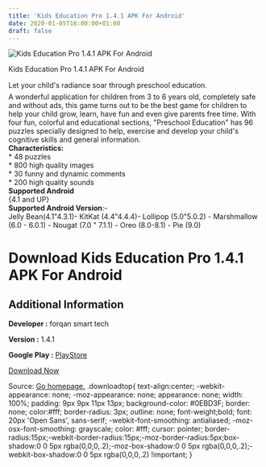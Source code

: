 ```yaml
---
title: 'Kids Education Pro 1.4.1 APK For Android'
date: 2020-01-05T16:00:00+01:00
draft: false
---
```


![Kids Education Pro 1.4.1 APK For Android](https://i0.wp.com/apkhome.net/wp-content/uploads/2020/01/Kids-Education-Pro-1.4.1.png "Kids Education Pro 1.4.1 APK For Android")

  

Kids Education Pro 1.4.1 APK For Android

Let your child's radiance soar through preschool education.  
A wonderful application for children from 3 to 6 years old, completely safe and without ads, this game turns out to be the best game for children to help your child grow, learn, have fun and even give parents free time. With four fun, colorful and educational sections, "Preschool Education" has 96 puzzles specially designed to help, exercise and develop your child's cognitive skills and general information.  
**Characteristics:**  
\* 48 puzzles  
\* 800 high quality images  
\* 30 funny and dynamic comments  
\* 200 high quality sounds  
**Supported Android**  
{4.1 and UP}  
**Supported Android Version**:-  
Jelly Bean(4.1"4.3.1)- KitKat (4.4"4.4.4)- Lollipop (5.0"5.0.2) - Marshmallow (6.0 - 6.0.1) - Nougat (7.0 " 7.1.1) - Oreo (8.0-8.1) - Pie (9.0)

Download Kids Education Pro 1.4.1 APK For Android
=================================================

Additional Information
----------------------

**Developer :** forqan smart tech

**Version :** 1.4.1

**Google Play :** [PlayStore](https://play.google.com/store/apps/details?id=forqan.tech.iq_brain_trainer.full)

  

[Download Now](https://store4app.co/post/kids-education-pro-1-4-1-apk-for-android_1578233286)

  
Source: [Go homepage.](https://store4app.co/post/kids-education-pro-1-4-1-apk-for-android_1578233286) .downloadtop{ text-align:center; -webkit-appearance: none; -moz-appearance: none; appearance: none; width: 100%; padding: 9px 9px 11px 13px; background-color: #0EBD3F; border: none; color:#fff; border-radius: 3px; outline: none; font-weight;bold; font: 20px 'Open Sans', sans-serif; -webkit-font-smoothing: antialiased; -moz-osx-font-smoothing: grayscale; color: #fff; cursor: pointer; border-radius:15px;-webkit-border-radius:15px;-moz-border-radius:5px;box-shadow:0 0 5px rgba(0,0,0,.2);-moz-box-shadow:0 0 5px rgba(0,0,0,.2);-webkit-box-shadow:0 0 5px rgba(0,0,0,.2) !important; }